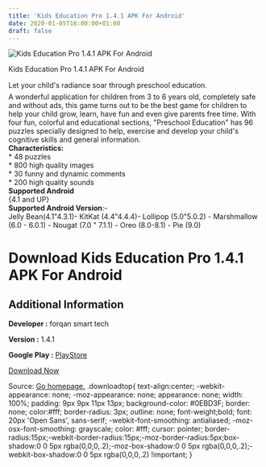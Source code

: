 ```yaml
---
title: 'Kids Education Pro 1.4.1 APK For Android'
date: 2020-01-05T16:00:00+01:00
draft: false
---
```


![Kids Education Pro 1.4.1 APK For Android](https://i0.wp.com/apkhome.net/wp-content/uploads/2020/01/Kids-Education-Pro-1.4.1.png "Kids Education Pro 1.4.1 APK For Android")

  

Kids Education Pro 1.4.1 APK For Android

Let your child's radiance soar through preschool education.  
A wonderful application for children from 3 to 6 years old, completely safe and without ads, this game turns out to be the best game for children to help your child grow, learn, have fun and even give parents free time. With four fun, colorful and educational sections, "Preschool Education" has 96 puzzles specially designed to help, exercise and develop your child's cognitive skills and general information.  
**Characteristics:**  
\* 48 puzzles  
\* 800 high quality images  
\* 30 funny and dynamic comments  
\* 200 high quality sounds  
**Supported Android**  
{4.1 and UP}  
**Supported Android Version**:-  
Jelly Bean(4.1"4.3.1)- KitKat (4.4"4.4.4)- Lollipop (5.0"5.0.2) - Marshmallow (6.0 - 6.0.1) - Nougat (7.0 " 7.1.1) - Oreo (8.0-8.1) - Pie (9.0)

Download Kids Education Pro 1.4.1 APK For Android
=================================================

Additional Information
----------------------

**Developer :** forqan smart tech

**Version :** 1.4.1

**Google Play :** [PlayStore](https://play.google.com/store/apps/details?id=forqan.tech.iq_brain_trainer.full)

  

[Download Now](https://store4app.co/post/kids-education-pro-1-4-1-apk-for-android_1578233286)

  
Source: [Go homepage.](https://store4app.co/post/kids-education-pro-1-4-1-apk-for-android_1578233286) .downloadtop{ text-align:center; -webkit-appearance: none; -moz-appearance: none; appearance: none; width: 100%; padding: 9px 9px 11px 13px; background-color: #0EBD3F; border: none; color:#fff; border-radius: 3px; outline: none; font-weight;bold; font: 20px 'Open Sans', sans-serif; -webkit-font-smoothing: antialiased; -moz-osx-font-smoothing: grayscale; color: #fff; cursor: pointer; border-radius:15px;-webkit-border-radius:15px;-moz-border-radius:5px;box-shadow:0 0 5px rgba(0,0,0,.2);-moz-box-shadow:0 0 5px rgba(0,0,0,.2);-webkit-box-shadow:0 0 5px rgba(0,0,0,.2) !important; }